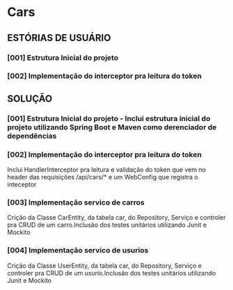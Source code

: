 # Cars

## ESTÓRIAS DE USUÁRIO
### [001] Estrutura Inicial do projeto
### [002] Implementação do interceptor pra leitura do token


## SOLUÇÃO
### [001] Estrutura Inicial do projeto - Inclui estrutura inicial do projeto utilizando Spring Boot e Maven como derenciador de dependências

### [002] Implementação do interceptor pra leitura do token
Inclui HandlerInterceptor pra leitura e validação do token que vem no header das requisições /api/cars/* e um WebConfig que registra o inteceptor

### [003] Implementação servico de carros
Crição da Classe CarEntity, da tabela car, do Repository, Serviço e controler pra CRUD de um carro.Inclusão dos testes unitários utilizando Junit e Mockito

### [004] Implementação servico de usurios
Crição da Classe UserEntity, da tabela car, do Repository, Serviço e controler pra CRUD de um usurio.Inclusão dos testes unitários utilizando Junit e Mockito